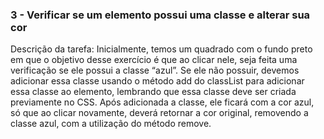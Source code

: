 ### 3 - Verificar se um elemento possui uma classe e alterar sua cor

Descrição da tarefa: Inicialmente, temos um quadrado com o fundo preto em que o objetivo desse exercício é que ao clicar nele, seja feita uma verificação se ele possui a classe “azul”. Se ele não possuir, devemos adicionar essa classe usando o método add do classList para adicionar essa classe ao elemento, lembrando que essa classe deve ser criada previamente no CSS. Após adicionada a classe, ele ficará com a cor azul, só que ao clicar novamente, deverá retornar a cor original, removendo a classe azul, com a utilização do método remove. 